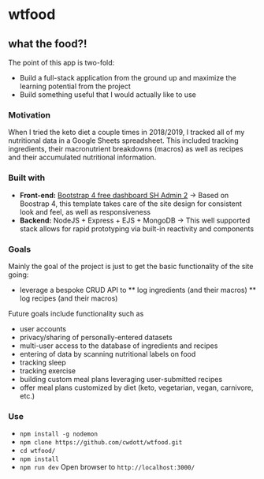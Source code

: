 # wtfood
## what the food?!

The point of this app is two-fold:

* Build a full-stack application from the ground up and maximize the learning potential from the project
* Build something useful that I would actually like to use

### Motivation

When I tried the keto diet a couple times in 2018/2019, I tracked all of my nutritional data in a Google Sheets spreadsheet. This included tracking ingredients, their macronutrient breakdowns (macros) as well as recipes and their accumulated nutritional information.

### Built with

* **Front-end:** [Bootstrap 4 free dashboard SH Admin 2](https://startbootstrap.com/themes/sb-admin-2/) -> Based on Boostrap 4, this template takes care of the site design for consistent look and feel, as well as responsiveness
* **Backend:** NodeJS + Express + EJS + MongoDB -> This well supported stack allows for rapid prototyping via built-in reactivity and components

### Goals

Mainly the goal of the project is just to get the basic functionality of the site going: 
* leverage a bespoke CRUD API to
** log ingredients (and their macros)
** log recipes (and their macros)

Future goals include functionality such as
* user accounts
* privacy/sharing of personally-entered datasets
* multi-user access to the database of ingredients and recipes
* entering of data by scanning nutritional labels on food
* tracking sleep
* tracking exercise
* building custom meal plans leveraging user-submitted recipes
* offer meal plans customized by diet (keto, vegetarian, vegan, carnivore, etc.) 

### Use

* `npm install -g nodemon`
* `npm clone https://github.com/cwdott/wtfood.git`
* `cd wtfood/`
* `npm install`
* `npm run dev`
Open browser to `http://localhost:3000/`